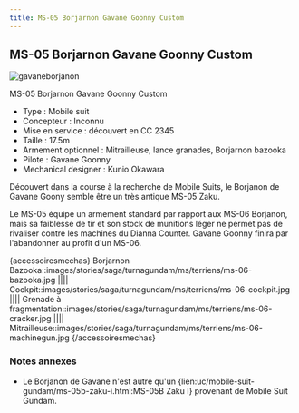 ```yaml
---
title: MS-05 Borjarnon Gavane Goonny Custom
---
```


MS-05 Borjarnon Gavane Goonny Custom
------------------------------------

![gavaneborjanon](/images/stories/saga/turnagundam/ms/terriens/gavaneborjanon.png)


MS-05 Borjarnon Gavane Goonny Custom


* Type : Mobile suit
* Concepteur : Inconnu
* Mise en service : découvert en CC 2345
* Taille : 17.5m
* Armement optionnel : Mitrailleuse, lance granades, Borjarnon bazooka
* Pilote : Gavane Goonny
* Mechanical designer : Kunio Okawara


Découvert dans la course à la recherche de Mobile Suits, le Borjanon de Gavane Goony semble être un très antique MS-05 Zaku.


Le MS-05 équipe un armement standard par rapport aux MS-06 Borjanon, mais sa faiblesse de tir et son stock de munitions léger ne permet pas de rivaliser contre les machines du Dianna Counter. Gavane Goonny finira par l'abandonner au profit d'un MS-06.


{accessoiresmechas}
Borjarnon Bazooka::images/stories/saga/turnagundam/ms/terriens/ms-06-bazooka.jpg
||||
Cockpit::images/stories/saga/turnagundam/ms/terriens/ms-06-cockpit.jpg
||||
Grenade à fragmentation::images/stories/saga/turnagundam/ms/terriens/ms-06-cracker.jpg
||||
Mitrailleuse::images/stories/saga/turnagundam/ms/terriens/ms-06-machinegun.jpg
{/accessoiresmechas}

### Notes annexes


- Le Borjanon de Gavane n'est autre qu'un {lien:uc/mobile-suit-gundam/ms-05b-zaku-i.html:MS-05B Zaku I} provenant de Mobile Suit Gundam.

